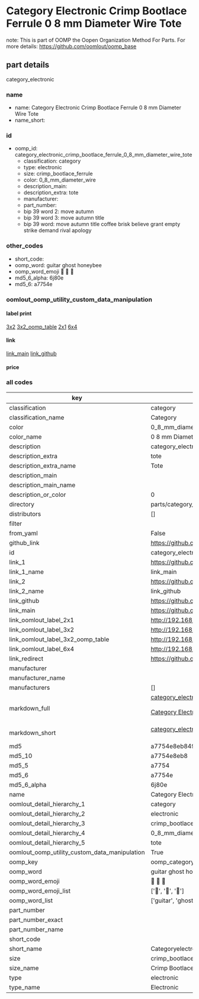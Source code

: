 # Category Electronic Crimp Bootlace Ferrule 0 8 mm Diameter Wire Tote  

note: This is part of OOMP the Oopen Organization Method For Parts. For more details: https://github.com/oomlout/oomp_base

##  part details
  



category_electronic



### name
* name: Category Electronic Crimp Bootlace Ferrule 0 8 mm Diameter Wire Tote
* name_short: 
### id
* oomp_id: category_electronic_crimp_bootlace_ferrule_0_8_mm_diameter_wire_tote
  * classification: category
  * type: electronic
  * size: crimp_bootlace_ferrule
  * color: 0_8_mm_diameter_wire
  * description_main: 
  * description_extra: tote
  * manufacturer: 
  * part_number: 
  * bip 39 word 2: move autumn
  * bip 39 word 3: move autumn title
  * bip 39 word: move autumn title coffee brisk believe grant empty strike demand rival apology

### other_codes
* short_code: 
* oomp_word: guitar ghost honeybee
* oomp_word_emoji :guitar: :ghost: :honeybee:
* md5_6_alpha: 6j80e
* md5_6: a7754e






### oomlout_oomp_utility_custom_data_manipulation
#### label print
[3x2](http://192.168.1.245:1112/?label=oomp%206j80e)
[3x2_oomp_table](http://192.168.1.108:1112/?label=oomp%206j80e)
[2x1](http://192.168.1.242:1112/?label=oomp%206j80e)
[6x4](http://192.168.1.55:1112/?label=oomp%206j80e)    

#### link

[link_main](https://github.com/oomlout/oomlout_oomp_version_1_messy/tree/main/parts/category_electronic_crimp_bootlace_ferrule_0_8_mm_diameter_wire_tote) [link_github](https://github.com/oomlout/oomlout_oomp_version_1_messy/tree/main/parts/category_electronic_crimp_bootlace_ferrule_0_8_mm_diameter_wire_tote)                             

#### price







### all codes 
| key | value |  
| --- | --- |  
| classification | category |  
| classification_name | Category |  
| color | 0_8_mm_diameter_wire |  
| color_name | 0 8 mm Diameter Wire |  
| description | category_electronic |  
| description_extra | tote |  
| description_extra_name | Tote |  
| description_main |  |  
| description_main_name |  |  
| description_or_color | 0  |  
| directory | parts/category_electronic_crimp_bootlace_ferrule_0_8_mm_diameter_wire_tote |  
| distributors | [] |  
| filter |  |  
| from_yaml | False |  
| github_link | https://github.com/oomlout/oomlout_oomp_part_src/tree/main/parts/category_electronic_crimp_bootlace_ferrule_0_8_mm_diameter_wire_tote |  
| id | category_electronic_crimp_bootlace_ferrule_0_8_mm_diameter_wire_tote |  
| link_1 | https://github.com/oomlout/oomlout_oomp_version_1_messy/tree/main/parts/category_electronic_crimp_bootlace_ferrule_0_8_mm_diameter_wire_tote |  
| link_1_name | link_main |  
| link_2 | https://github.com/oomlout/oomlout_oomp_version_1_messy/tree/main/parts/category_electronic_crimp_bootlace_ferrule_0_8_mm_diameter_wire_tote |  
| link_2_name | link_github |  
| link_github | https://github.com/oomlout/oomlout_oomp_version_1_messy/tree/main/parts/category_electronic_crimp_bootlace_ferrule_0_8_mm_diameter_wire_tote |  
| link_main | https://github.com/oomlout/oomlout_oomp_version_1_messy/tree/main/parts/category_electronic_crimp_bootlace_ferrule_0_8_mm_diameter_wire_tote |  
| link_oomlout_label_2x1 | http://192.168.1.242:1112/?label=oomp%206j80e |  
| link_oomlout_label_3x2 | http://192.168.1.245:1112/?label=oomp%206j80e |  
| link_oomlout_label_3x2_oomp_table | http://192.168.1.108:1112/?label=oomp%206j80e |  
| link_oomlout_label_6x4 | http://192.168.1.55:1112/?label=oomp%206j80e |  
| link_redirect | https://github.com/oomlout/oomlout_oomp_version_1_messy/tree/main/parts/category_electronic_crimp_bootlace_ferrule_0_8_mm_diameter_wire_tote |  
| manufacturer |  |  
| manufacturer_name |  |  
| manufacturers | [] |  
| markdown_full | [category_electronic_crimp_bootlace_ferrule_0_8_mm_diameter_wire_tote](none)<br>[](none)<br>[Category Electronic Crimp Bootlace Ferrule 0 8 Mm Diameter Wire Tote](none)<br><br> |  
| markdown_short | [category_electronic_crimp_bootlace_ferrule_0_8_mm_diameter_wire_tote](none)<br><br> |  
| md5 | a7754e8eb8492cb4528e22d3c5c3ec86 |  
| md5_10 | a7754e8eb8 |  
| md5_5 | a7754 |  
| md5_6 | a7754e |  
| md5_6_alpha | 6j80e |  
| name | Category Electronic Crimp Bootlace Ferrule 0 8 mm Diameter Wire Tote |  
| oomlout_detail_hierarchy_1 | category |  
| oomlout_detail_hierarchy_2 | electronic |  
| oomlout_detail_hierarchy_3 | crimp_bootlace_ferrule |  
| oomlout_detail_hierarchy_4 | 0_8_mm_diameter_wire |  
| oomlout_detail_hierarchy_5 | tote |  
| oomlout_oomp_utility_custom_data_manipulation | True |  
| oomp_key | oomp_category_electronic_crimp_bootlace_ferrule_0_8_mm_diameter_wire_tote |  
| oomp_word | guitar ghost honeybee |  
| oomp_word_emoji | :guitar: :ghost: :honeybee: |  
| oomp_word_emoji_list | [':guitar:', ':ghost:', ':honeybee:'] |  
| oomp_word_list | ['guitar', 'ghost', 'honeybee'] |  
| part_number |  |  
| part_number_exact |  |  
| part_number_name |  |  
| short_code |  |  
| short_name | Categoryelectronic |  
| size | crimp_bootlace_ferrule |  
| size_name | Crimp Bootlace Ferrule |  
| type | electronic |  
| type_name | Electronic |  

